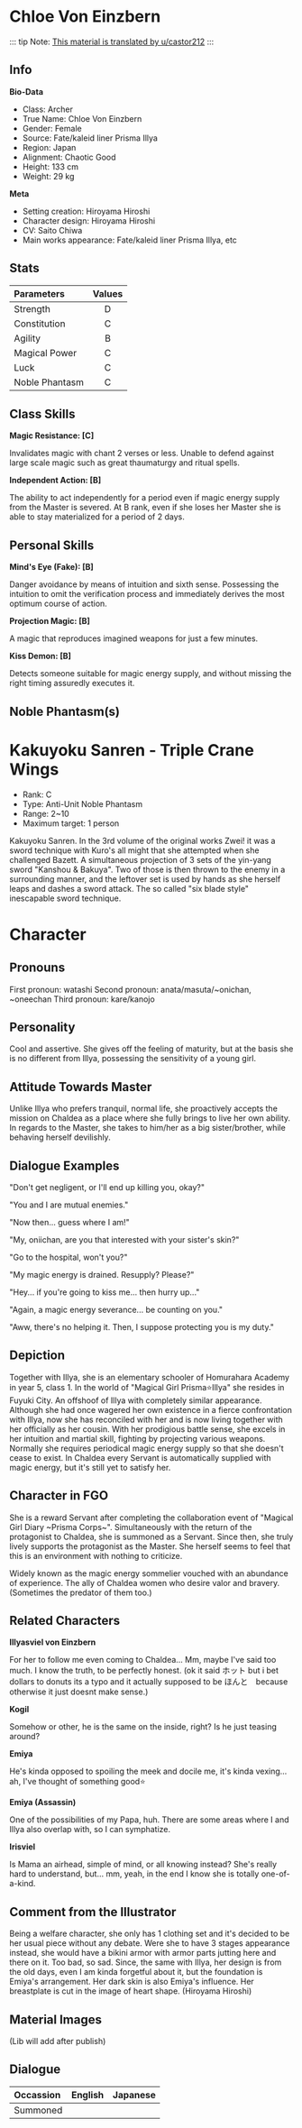 # Chloe Von Einzbern

::: tip
Note: [This material is translated by u/castor212](Link)
:::


## Info

**Bio-Data**

- Class: Archer
- True Name: Chloe Von Einzbern
- Gender: Female
- Source: Fate/kaleid liner Prisma Illya
- Region: Japan
- Alignment: Chaotic Good
- Height: 133 cm
- Weight: 29 kg
 
**Meta**

- Setting creation: Hiroyama Hiroshi
- Character design: Hiroyama Hiroshi
- CV: Saito Chiwa
- Main works appearance: Fate/kaleid liner Prisma Illya, etc

## Stats

| Parameters | Values |
|:--------|:--------:|
| Strength | D |
| Constitution | C |
| Agility | B |
| Magical Power | C |
| Luck | C |
| Noble Phantasm | C |

## Class Skills

**Magic Resistance: [C]**

Invalidates magic with chant 2 verses or less.
Unable to defend against large scale magic such as great thaumaturgy and ritual spells.

**Independent Action: [B]**

The ability to act independently for a period even if magic energy supply from the Master is severed.
At B rank, even if she loses her Master she is able to stay materialized for a period of 2 days.

## Personal Skills

**Mind's Eye (Fake): [B]**

Danger avoidance by means of intuition and sixth sense.
Possessing the intuition to omit the verification process and immediately derives the most optimum course of action.

**Projection Magic: [B]**

A magic that reproduces imagined weapons for just a few minutes.

**Kiss Demon: [B]**

Detects someone suitable for magic energy supply, and without missing the right timing assuredly executes it.

## Noble Phantasm(s)

# Kakuyoku Sanren - Triple Crane Wings
- Rank: C
- Type: Anti-Unit Noble Phantasm
- Range: 2~10
- Maximum target: 1 person

Kakuyoku Sanren.
In the 3rd volume of the original works Zwei! it was a sword technique with Kuro's all might that she attempted when she challenged Bazett.
A simultaneous projection of 3 sets of the yin-yang sword "Kanshou & Bakuya". Two of those is then thrown to the enemy in a surrounding manner, and the leftover set is used by hands as she herself leaps and dashes a sword attack. The so called "six blade style" inescapable sword technique.

# Character

## Pronouns

First pronoun: watashi
Second pronoun: anata/masuta/~onichan, ~oneechan
Third pronoun: kare/kanojo

## Personality

Cool and assertive. She gives off the feeling of maturity, but at the basis she is no different from Illya, possessing the sensitivity of a young girl.

## Attitude Towards Master

Unlike Illya who prefers tranquil, normal life, she proactively accepts the mission on Chaldea as a place where she fully brings to live her own ability.
In regards to the Master, she takes to him/her as a big sister/brother, while behaving herself devilishly.


## Dialogue Examples

"Don't get negligent, or I'll end up killing you, okay?"

"You and I are mutual enemies."

"Now then... guess where I am!"

"My, oniichan, are you that interested with your sister's skin?"

"Go to the hospital, won't you?"

"My magic energy is drained. Resupply? Please?"

"Hey... if you're going to kiss me... then hurry up..."

"Again, a magic energy severance... be counting on you."

"Aww, there's no helping it. Then, I suppose protecting you is my duty."

## Depiction

Together with Illya, she is an elementary schooler of Homurahara Academy in year 5, class 1.
In the world of "Magical Girl Prisma⭐Illya" she resides in Fuyuki City. An offshoof of Illya with completely similar appearance.
Although she had once wagered her own existence in a fierce confrontation with Illya, now she has reconciled with her and is now living together with her officially as her cousin.
With her prodigious battle sense, she excels in her intuition and martial skill, fighting by projecting various weapons.
Normally she requires periodical magic energy supply so that she doesn't cease to exist.
In Chaldea every Servant is automatically supplied with magic energy, but it's still yet to satisfy her.

## Character in FGO

She is a reward Servant after completing the collaboration event of "Magical Girl Diary ~Prisma Corps~".
Simultaneously with the return of the protagonist to Chaldea, she is summoned as a Servant. Since then, she truly lively supports the protagonist as the Master. She herself seems to feel that this is an environment with nothing to criticize.

Widely known as the magic energy sommelier vouched with an abundance of experience. The ally of Chaldea women who desire valor and bravery. (Sometimes the predator of them too.)

## Related Characters

**Illyasviel von Einzbern**

For her to follow me even coming to Chaldea... Mm, maybe I've said too much. I know the truth, to be perfectly honest. (ok it said ホット but i bet dollars to donuts its a typo and it actually supposed to be ほんと　because otherwise it just doesnt make sense.)

**Kogil**

Somehow or other, he is the same on the inside, right? Is he just teasing around?

**Emiya**

He's kinda opposed to spoiling the meek and docile me, it's kinda vexing... ah, I've thought of something good⭐

**Emiya (Assassin)**

One of the possibilities of my Papa, huh. There are some areas where I and Illya also overlap with, so I can symphatize.

**Irisviel**

Is Mama an airhead, simple of mind, or all knowing instead? She's really hard to understand, but... mm, yeah, in the end I know she is totally one-of-a-kind.

## Comment from the Illustrator

Being a welfare character, she only has 1 clothing set and it's decided to be her usual piece without any debate. Were she to have 3 stages appearance instead, she would have a bikini armor with armor parts jutting here and there on it. Too bad, so sad. Since, the same with Illya, her design is from the old days, even I am kinda forgetful about it, but the foundation is Emiya's arrangement. Her dark skin is also Emiya's influence. Her breastplate is cut in the image of heart shape. (Hiroyama Hiroshi)

## Material Images

(Lib will add after publish)

## Dialogue

| Occassion | English | Japanese |
|:--------|:--------:|:--------:|
| Summoned |  |  |